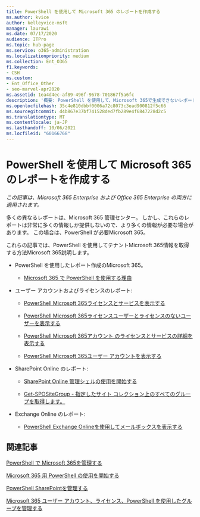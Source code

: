 ```yaml
---
title: PowerShell を使用して Microsoft 365 のレポートを作成する
ms.author: kvice
author: kelleyvice-msft
manager: laurawi
ms.date: 07/17/2020
audience: ITPro
ms.topic: hub-page
ms.service: o365-administration
ms.localizationpriority: medium
ms.collection: Ent_O365
f1.keywords:
- CSH
ms.custom:
- Ent_Office_Other
- seo-marvel-apr2020
ms.assetid: 1ea4d4ec-af89-496f-9678-701867f5a6fc
description: '概要: PowerShell を使用して、Microsoft 365で生成できないレポートを作成Microsoft 365 管理センター。'
ms.openlocfilehash: 35c4e810dbbf0006a72c8073c3ead900812f5c66
ms.sourcegitcommit: d4b867e37bf741528ded7fb289e4f6847228d2c5
ms.translationtype: MT
ms.contentlocale: ja-JP
ms.lasthandoff: 10/06/2021
ms.locfileid: "60166768"
---
```

# <a name="use-powershell-to-create-reports-for-microsoft-365"></a>PowerShell を使用して Microsoft 365 のレポートを作成する

*この記事は、Microsoft 365 Enterprise および Office 365 Enterprise の両方に適用されます。*

多くの異なるレポートは、Microsoft 365 管理センター。 しかし、これらのレポートは非常に多くの情報しか提供しないので、より多くの情報が必要な場合があります。 この場合は、PowerShell が必要Microsoft 365。
  
これらの記事では、PowerShell を使用してテナントMicrosoft 365情報を取得する方法Microsoft 365説明します。
  
- PowerShell を使用したレポート作成のMicrosoft 365。
    
  - [Microsoft 365 で PowerShell を使用する理由](./why-you-need-to-use-microsoft-365-powershell.md)
    
    
- ユーザー アカウントおよびライセンスのレポート:
    
  - [PowerShell Microsoft 365ライセンスとサービスを表示する](view-licenses-and-services-with-microsoft-365-powershell.md)
    
  - [PowerShell Microsoft 365ライセンスユーザーとライセンスのないユーザーを表示する](view-licensed-and-unlicensed-users-with-microsoft-365-powershell.md)
    
  - [PowerShell Microsoft 365アカウント のライセンスとサービスの詳細を表示する](view-account-license-and-service-details-with-microsoft-365-powershell.md)
    
  - [PowerShell Microsoft 365ユーザー アカウントを表示する](view-user-accounts-with-microsoft-365-powershell.md)
    
- SharePoint Online のレポート:
    
  - [SharePoint Online 管理シェルの使用を開始する](/powershell/sharepoint/sharepoint-online/connect-sharepoint-online)
    
  - [Get-SPOSiteGroup - 指定したサイト コレクション上のすべてのグループを取得します。](/powershell/module/sharepoint-online/get-spositegroup)
    
- Exchange Online のレポート:
    
  - [PowerShell Exchange Onlineを使用してメールボックスを表示する](/exchange/recipients-in-exchange-online/manage-user-mailboxes/use-powershell-to-display-mailbox-information)
    
    
## <a name="related-articles"></a>関連記事

[PowerShell で Microsoft 365を管理する](manage-microsoft-365-with-microsoft-365-powershell.md)
  
[Microsoft 365 用 PowerShell の使用を開始する](getting-started-with-microsoft-365-powershell.md)
  
[PowerShell SharePointを管理する](manage-sharepoint-online-with-microsoft-365-powershell.md)
  
[Microsoft 365 ユーザー アカウント、ライセンス、PowerShell を使用したグループを管理する](manage-user-accounts-and-licenses-with-microsoft-365-powershell.md)
